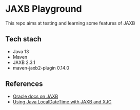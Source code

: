 # JAXB Playground

This repo aims at testing and learning some features of JAXB

## Tech stach

- Java 13
- Maven
- JAXB 2.3.1
- maven-jaxb2-plugin 0.14.0

## References

- [Oracle docs on JAXB](https://docs.oracle.com/cd/E19316-01/819-3669/bnbbv/index.html)
- [Using Java LocalDateTime with JAXB and XJC](https://gdpotter.com/2017/09/21/jaxb-java-time/)
